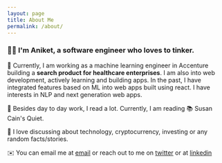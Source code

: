 ```yaml
---
layout: page
title: About Me
permalink: /about/
---
```


### 👋🏻 I'm Aniket, a software engineer who loves to tinker.

🔨 Currently, I am working as a machine learning engineer in Accenture building a **search product for healthcare enterprises**. I am also into web development, actively learning and building apps. In the past, I have integrated features based on ML into web apps built using react. I have interests in NLP and next generation web apps.

🧬 Besides day to day work, I read a lot. Currently, I am reading 📚 Susan Cain's Quiet.

💸 I love discussing about technology, cryptocurrency, investing or any random facts/stories.

✉️ You can email me at [email](aniketmishrikotkar@gmail.com) or reach out to me on [twitter](https://twitter.com/aniket_mish) or at [linkedin](https://linkedin/in/amishrikotkar)


